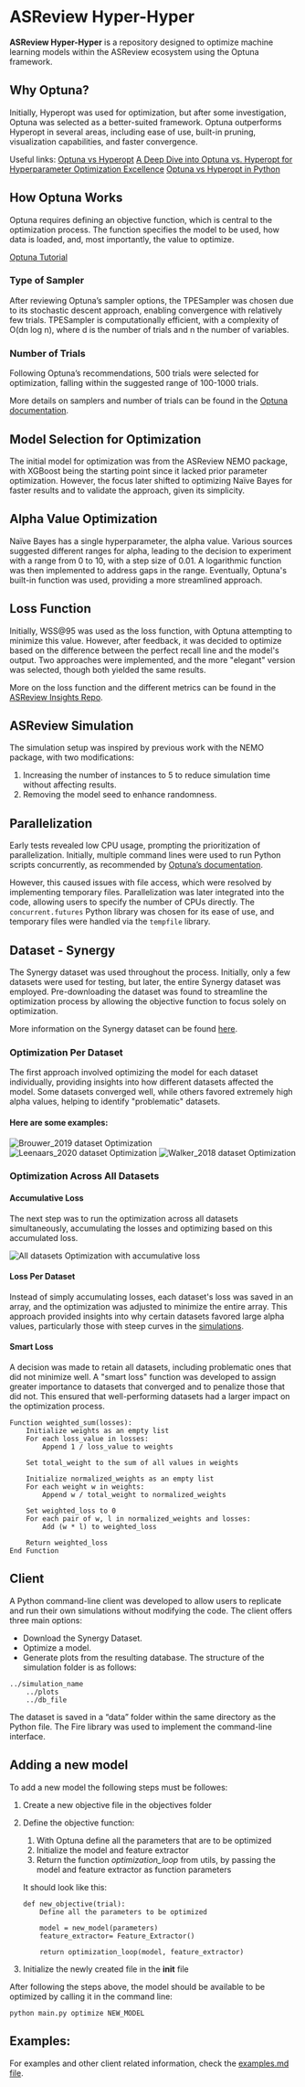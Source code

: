 # ASReview Hyper-Hyper
**ASReview Hyper-Hyper** is a repository designed to optimize machine learning models within the ASReview ecosystem using the Optuna framework.
## Why Optuna?
Initially, Hyperopt was used for optimization, but after some investigation, Optuna was selected as a better-suited framework. Optuna outperforms Hyperopt in several areas, including ease of use, built-in pruning, visualization capabilities, and faster convergence.

Useful links:
[Optuna vs Hyperopt](https://neptune.ai/blog/optuna-vs-hyperopt)
[A Deep Dive into Optuna vs. Hyperopt for Hyperparameter Optimization Excellence](https://medium.com/@Umarzaib/a-deep-dive-into-optuna-vs-hyperopt-for-hyperparameter-optimization-excellence-5d6fe17481c3)
[Optuna vs Hyperopt in Python](https://www.educative.io/answers/optuna-vs-hyperopt-in-python)

## How Optuna Works
Optuna requires defining an objective function, which is central to the optimization process. The function specifies the model to be used, how data is loaded, and, most importantly, the value to optimize.

[Optuna Tutorial](https://optuna.readthedocs.io/en/stable/tutorial/index.html)

### Type of Sampler
After reviewing Optuna’s sampler options, the TPESampler was chosen due to its stochastic descent approach, enabling convergence with relatively few trials. TPESampler is computationally efficient, with a complexity of O(dn log n), where d is the number of trials and n the number of variables.

### Number of Trials
Following Optuna’s recommendations, 500 trials were selected for optimization, falling within the suggested range of 100-1000 trials. 

More details on samplers and number of trials can be found in the [Optuna documentation](https://optuna.readthedocs.io/en/stable/reference/samplers/index.html).

## Model Selection for Optimization
The initial model for optimization was from the ASReview NEMO package, with XGBoost being the starting point since it lacked prior parameter optimization. However, the focus later shifted to optimizing Naïve Bayes for faster results and to validate the approach, given its simplicity.

## Alpha Value Optimization
Naïve Bayes has a single hyperparameter, the alpha value. Various sources suggested different ranges for alpha, leading to the decision to experiment with a range from 0 to 10, with a step size of 0.01. A logarithmic function was then implemented to address gaps in the range. Eventually, Optuna's built-in function was used, providing a more streamlined approach.

## Loss Function
Initially, WSS@95 was used as the loss function, with Optuna attempting to minimize this value. However, after feedback, it was decided to optimize based on the difference between the perfect recall line and the model's output. Two approaches were implemented, and the more "elegant" version was selected, though both yielded the same results.

More on the loss function and the different metrics can be found in the [ASReview Insights Repo](https://github.com/asreview/asreview-insights).

## ASReview Simulation
The simulation setup was inspired by previous work with the NEMO package, with two modifications:
1. Increasing the number of instances to 5 to reduce simulation time without affecting results.
2. Removing the model seed to enhance randomness.

## Parallelization
Early tests revealed low CPU usage, prompting the prioritization of parallelization. Initially, multiple command lines were used to run Python scripts concurrently, as recommended by [Optuna’s documentation](https://optuna.readthedocs.io/en/stable/tutorial/10_key_features/004_distributed.html). 

However, this caused issues with file access, which were resolved by implementing temporary files. Parallelization was later integrated into the code, allowing users to specify the number of CPUs directly. The `concurrent.futures` Python library was chosen for its ease of use, and temporary files were handled via the `tempfile` library.

## Dataset - Synergy
The Synergy dataset was used throughout the process. Initially, only a few datasets were used for testing, but later, the entire Synergy dataset was employed. Pre-downloading the dataset was found to streamline the optimization process by allowing the objective function to focus solely on optimization.

More information on the Synergy dataset can be found [here](https://github.com/asreview/synergy-dataset).

### Optimization Per Dataset
The first approach involved optimizing the model for each dataset individually, providing insights into how different datasets affected the model. Some datasets converged well, while others favored extremely high alpha values, helping to identify "problematic" datasets.

#### Here are some examples:

![Brouwer_2019 dataset Optimization](images/test-Brouwer_2019_nb_no_init_slice_plot.png)
![Leenaars_2020 dataset Optimization](images/test-Leenaars_2020_nb_no_init_slice_plot.png)
![Walker_2018 dataset Optimization](images/test-Walker_2018_nb_no_init_slice_plot.png)


### Optimization Across All Datasets

#### Accumulative Loss
The next step was to run the optimization across all datasets simultaneously, accumulating the losses and optimizing based on this accumulated loss.

![All datasets Optimization with accumulative loss](images/all_datasets_optimization.png)

#### Loss Per Dataset
Instead of simply accumulating losses, each dataset's loss was saved in an array, and the optimization was adjusted to minimize the entire array. This approach provided insights into why certain datasets favored large alpha values, particularly those with steep curves in the [simulations](https://jteijema.github.io/synergy-simulations-website/#plot_recall_sim_van_de_Schoot_2018).

#### Smart Loss
A decision was made to retain all datasets, including problematic ones that did not minimize well. A "smart loss" function was developed to assign greater importance to datasets that converged and to penalize those that did not. This ensured that well-performing datasets had a larger impact on the optimization process.
```
Function weighted_sum(losses):
    Initialize weights as an empty list
    For each loss_value in losses:
        Append 1 / loss_value to weights
    
    Set total_weight to the sum of all values in weights
    
    Initialize normalized_weights as an empty list
    For each weight w in weights:
        Append w / total_weight to normalized_weights
    
    Set weighted_loss to 0
    For each pair of w, l in normalized_weights and losses:
        Add (w * l) to weighted_loss
    
    Return weighted_loss
End Function
```

## Client
A Python command-line client was developed to allow users to replicate and run their own simulations without modifying the code. The client offers three main options:
- Download the Synergy Dataset.
- Optimize a model.
- Generate plots from the resulting database.
The structure of the simulation folder is as follows:

```text
../simulation_name
    ../plots
    ../db_file
```
The dataset is saved in a “data” folder within the same directory as the Python file. The Fire library was used to implement the command-line interface.

## Adding a new model

To add a new model the following steps must be followes:
1. Create a new objective file in the objectives folder
2. Define the objective function:
    1. With Optuna define all the parameters that are to be optimized
    2. Initialize the model and feature extractor
    3. Return the function *optimization_loop* from utils, by passing the model and feature extractor as function parameters

    It should look like this:

    ```
    def new_objective(trial):
        Define all the parameters to be optimized

        model = new_model(parameters)
        feature_extractor= Feature_Extractor()
        
        return optimization_loop(model, feature_extractor)
    ```
3. Initialize the newly created file in the __init__ file 

After following the steps above, the model should be available to be optimized by calling it in the command line:

```
python main.py optimize NEW_MODEL
```

## Examples:

For examples and other client related information, check the [examples.md file](https://github.com/Gui921/ASReview-Optuna-Optimization/blob/main/examples.md).
